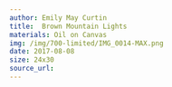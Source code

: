 ```yaml
---
author: Emily May Curtin
title:  Brown Mountain Lights
materials: Oil on Canvas
img: /img/700-limited/IMG_0014-MAX.png
date: 2017-08-08
size: 24x30
source_url:
---    
```

